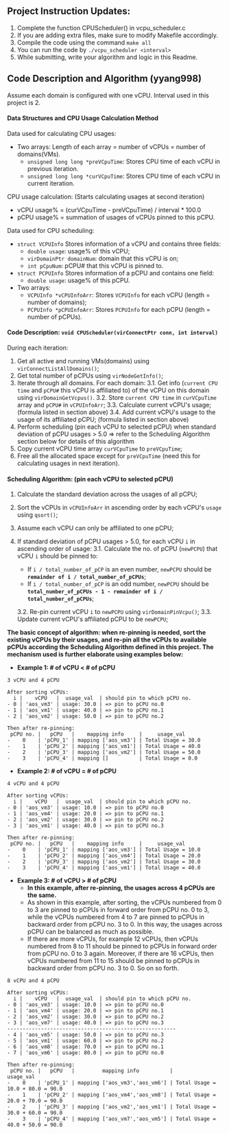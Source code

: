 ## Project Instruction Updates:

1. Complete the function CPUScheduler() in vcpu_scheduler.c
2. If you are adding extra files, make sure to modify Makefile accordingly.
3. Compile the code using the command `make all`
4. You can run the code by `./vcpu_scheduler <interval>`
5. While submitting, write your algorithm and logic in this Readme.

## Code Description and Algorithm (yyang998)
Assume each domain is configured with one vCPU. 
Interval used in this project is 2.

#### Data Structures and CPU Usage Calculation Method
Data used for calculating CPU usages:
- Two arrays: Length of each array = number of vCPUs = number of domains(VMs).
    - `unsigned long long *preVCpuTime`: Stores CPU time of each vCPU in previous iteration. 
    - `unsigned long long *curVCpuTime`: Stores CPU time of each vCPU in current iteration. 

CPU usage calculation: (Starts calculating usages at second iteration)
- vCPU usage% = (curVCpuTime - preVCpuTime) / interval * 100.0
- pCPU usage% = summation of usages of vCPUs pinned to this pCPU.

Data used for CPU scheduling:

- `struct VCPUInfo`
    Stores information of a vCPU and contains three fields: 
    - `double usage`: usage% of this vCPU;
    - `virDomainPtr domainNum`: domain that this vCPU is on;
    - `int pCpuNum`: pCPU# that this vCPU is pinned to.
- `struct PCPUInfo` 
    Stores information of a pCPU and contains one field: 
    - `double usage`: usage% of this pCPU.
- Two arrays: 
    - `VCPUInfo *vCPUInfoArr`: Stores `VCPUInfo` for each vCPU (length = number of domains);
    - `PCPUInfo *pCPUInfoArr`: Stores `PCPUInfo` for each pCPU (length = number of pCPUs).


#### Code Description: `void CPUScheduler(virConnectPtr conn, int interval)` 
During each iteration:
1. Get all active and running VMs(domains) using `virConnectListAllDomains()`;
2. Get total number of pCPUs using `virNodeGetInfo()`;
3. Iterate through all domains. For each domain:
    3.1. Get info (`current CPU time` and `pCPU#` this vCPU is affiliated to) of the vCPU on this domain using `virDomainGetVcpus()`.
    3.2. Store `current CPU time` in `curVCpuTime` array and `pCPU#` in `vCPUInfoArr`;
    3.3. Calculate current vCPU's usage; (formula listed in section above)
    3.4. Add current vCPU's usage to the usage of its affiliated pCPU; (formula listed in section above)
4. Perform scheduling (pin each vCPU to selected pCPU) when standard deviation of pCPU usages > 5.0 
    => refer to the Scheduling Algorithm section below for details of this algorithm
5. Copy current vCPU time array `curVCpuTime` to `preVCpuTime`;
6. Free all the allocated space except for `preVCpuTime` (need this for calculating usages in next iteration).

#### Scheduling Algorithm: (pin each vCPU to selected pCPU)
1. Calculate the standard deviation across the usages of all pCPU;
2. Sort the vCPUs in `vCPUInfoArr` in ascending order by each vCPU's `usage` using `qsort()`;
2. Assume each vCPU can only be affiliated to one pCPU;
3. If standard deviation of pCPU usages > 5.0, for each vCPU `i` in ascending order of usage:
    3.1. Calculate the no. of pCPU (`newPCPU`) that vCPU `i` should be pinned to: 
    - If `i / total_number_of_pCP` is an even number, `newPCPU` should be **`remainder of i / total_number_of_pCPUs`**;
    - If `i / total_number_of_pCP` is an odd number, `newPCPU` should be **`total_number_of_pCPUs - 1 - remainder of i / total_number_of_pCPUs`**;

    3.2. Re-pin current vCPU `i` to `newPCPU` using `virDomainPinVcpu()`;
    3.3. Update current vCPU's affiliated pCPU to be `newPCPU`;

**The basic concept of algorithm: when re-pinning is needed, sort the existing vCPUs by their usages, and re-pin all the vCPUs to available pCPUs according the Scheduling Algorithm defined in this project. The mechanism used is further elaborate using examples below:** 
- **Example 1: # of vCPU < # of pCPU** 
```
3 vCPU and 4 pCPU

After sorting vCPUs:
  i |    vCPU   |  usage_val  | should pin to which pCPU no.
- 0 | 'aos_vm3' | usage: 30.0 | => pin to pCPU no.0
- 1 | 'aos_vm1' | usage: 40.0 | => pin to pCPU no.1
- 2 | 'aos_vm2' | usage: 50.0 | => pin to pCPU no.2

Then after re-pinning:
 pCPU no. |   pCPU   |    mapping info     |     usage_val
-    0    | 'pCPU_1' | mapping ['aos_vm3'] | Total Usage = 30.0
-    1    | 'pCPU_2' | mapping ['aos_vm1'] | Total Usage = 40.0
-    2    | 'pCPU_3' | mapping ['aos_vm2'] | Total Usage = 50.0
-    3    | 'pCPU_4' | mapping []          | Total Usage = 0.0
```

- **Example 2: # of vCPU = # of pCPU** 
```
4 vCPU and 4 pCPU

After sorting vCPUs:
  i |    vCPU   |  usage_val  | should pin to which pCPU no.
- 0 | 'aos_vm3' | usage: 10.0 | => pin to pCPU no.0
- 1 | 'aos_vm4' | usage: 20.0 | => pin to pCPU no.1
- 2 | 'aos_vm2' | usage: 30.0 | => pin to pCPU no.2
- 3 | 'aos_vm1' | usage: 40.0 | => pin to pCPU no.3

Then after re-pinning:
 pCPU no. |   pCPU   |    mapping info     |     usage_val
-    0    | 'pCPU_1' | mapping ['aos_vm3'] | Total Usage = 10.0
-    1    | 'pCPU_2' | mapping ['aos_vm4'] | Total Usage = 20.0
-    2    | 'pCPU_3' | mapping ['aos_vm2'] | Total Usage = 30.0
-    3    | 'pCPU_4' | mapping ['aos_vm1'] | Total Usage = 40.0
```

- **Example 3: # of vCPU > # of pCPU**
    - **In this example, after re-pinning, the usages across 4 pCPUs are the same.**
    - As shown in this example, after sorting, the vCPUs numbered from 0 to 3 are pinned to pCPUs in forward order from pCPU no. 0 to 3, while the vCPUs numbered from 4 to 7 are pinned to pCPUs in backward order from pCPU no. 3 to 0. In this way, the usages across pCPU can be balanced as much as possible.
    - If there are more vCPUs, for example 12 vCPUs, then vCPUs numbered from 8 to 11 should be pinned to pCPUs in forward order from pCPU no. 0 to 3 again. Moreover, if there are 16 vCPUs, then vCPUs numbered from 11 to 15 should be pinned to pCPUs in backward order from pCPU no. 3 to 0. So on so forth.

```
8 vCPU and 4 pCPU

After sorting vCPUs:
  i |    vCPU   |  usage_val  | should pin to which pCPU no.
- 0 | 'aos_vm3' | usage: 10.0 | => pin to pCPU no.0
- 1 | 'aos_vm4' | usage: 20.0 | => pin to pCPU no.1
- 2 | 'aos_vm2' | usage: 30.0 | => pin to pCPU no.2
- 3 | 'aos_vm7' | usage: 40.0 | => pin to pCPU no.3
-------------------------------------------------------
- 4 | 'aos_vm5' | usage: 50.0 | => pin to pCPU no.3
- 5 | 'aos_vm1' | usage: 60.0 | => pin to pCPU no.2
- 6 | 'aos_vm8' | usage: 70.0 | => pin to pCPU no.1
- 7 | 'aos_vm6' | usage: 80.0 | => pin to pCPU no.0 

Then after re-pinning:
 pCPU no. |   pCPU   |         mapping info          |            usage_val
-    0    | 'pCPU_1' | mapping ['aos_vm3','aos_vm6'] | Total Usage = 10.0 + 80.0 = 90.0
-    1    | 'pCPU_2' | mapping ['aos_vm4','aos_vm8'] | Total Usage = 20.0 + 70.0 = 90.0
-    2    | 'pCPU_3' | mapping ['aos_vm2','aos_vm1'] | Total Usage = 30.0 + 60.0 = 90.0
-    3    | 'pCPU_4' | mapping ['aos_vm7','aos_vm5'] | Total Usage = 40.0 + 50.0 = 90.0
```





    
